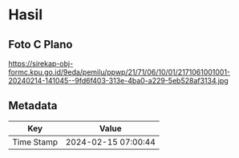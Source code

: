 # Hasil

## Foto C Plano

https://sirekap-obj-formc.kpu.go.id/9eda/pemilu/ppwp/21/71/06/10/01/2171061001001-20240214-141045--9fd6f403-313e-4ba0-a229-5eb528af3134.jpg


## Metadata

| Key        | Value               |
| ---------- | ------------------- |
| Time Stamp | 2024-02-15 07:00:44 |




